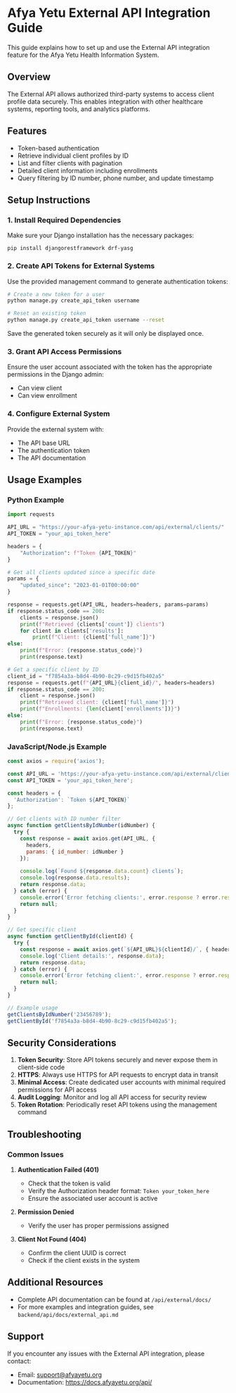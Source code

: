# Afya Yetu External API Integration Guide

This guide explains how to set up and use the External API integration feature for the Afya Yetu Health Information System.

## Overview

The External API allows authorized third-party systems to access client profile data securely. This enables integration with other healthcare systems, reporting tools, and analytics platforms.

## Features

- Token-based authentication
- Retrieve individual client profiles by ID
- List and filter clients with pagination
- Detailed client information including enrollments
- Query filtering by ID number, phone number, and update timestamp

## Setup Instructions

### 1. Install Required Dependencies

Make sure your Django installation has the necessary packages:
```
pip install djangorestframework drf-yasg
```

### 2. Create API Tokens for External Systems

Use the provided management command to generate authentication tokens:

```bash
# Create a new token for a user
python manage.py create_api_token username

# Reset an existing token
python manage.py create_api_token username --reset
```

Save the generated token securely as it will only be displayed once.

### 3. Grant API Access Permissions

Ensure the user account associated with the token has the appropriate permissions in the Django admin:
- Can view client
- Can view enrollment

### 4. Configure External System

Provide the external system with:
- The API base URL
- The authentication token
- The API documentation

## Usage Examples

### Python Example

```python
import requests

API_URL = "https://your-afya-yetu-instance.com/api/external/clients/"
API_TOKEN = "your_api_token_here"

headers = {
    "Authorization": f"Token {API_TOKEN}"
}

# Get all clients updated since a specific date
params = {
    "updated_since": "2023-01-01T00:00:00"
}

response = requests.get(API_URL, headers=headers, params=params)
if response.status_code == 200:
    clients = response.json()
    print(f"Retrieved {clients['count']} clients")
    for client in clients['results']:
        print(f"Client: {client['full_name']}")
else:
    print(f"Error: {response.status_code}")
    print(response.text)

# Get a specific client by ID
client_id = "f7854a3a-b8d4-4b90-8c29-c9d15fb402a5"
response = requests.get(f"{API_URL}{client_id}/", headers=headers)
if response.status_code == 200:
    client = response.json()
    print(f"Retrieved client: {client['full_name']}")
    print(f"Enrollments: {len(client['enrollments'])}")
else:
    print(f"Error: {response.status_code}")
    print(response.text)
```

### JavaScript/Node.js Example

```javascript
const axios = require('axios');

const API_URL = 'https://your-afya-yetu-instance.com/api/external/clients/';
const API_TOKEN = 'your_api_token_here';

const headers = {
  'Authorization': `Token ${API_TOKEN}`
};

// Get clients with ID number filter
async function getClientsByIdNumber(idNumber) {
  try {
    const response = await axios.get(API_URL, {
      headers,
      params: { id_number: idNumber }
    });
    
    console.log(`Found ${response.data.count} clients`);
    console.log(response.data.results);
    return response.data;
  } catch (error) {
    console.error('Error fetching clients:', error.response ? error.response.data : error.message);
    return null;
  }
}

// Get specific client
async function getClientById(clientId) {
  try {
    const response = await axios.get(`${API_URL}${clientId}/`, { headers });
    console.log('Client details:', response.data);
    return response.data;
  } catch (error) {
    console.error('Error fetching client:', error.response ? error.response.data : error.message);
    return null;
  }
}

// Example usage
getClientsByIdNumber('23456789');
getClientById('f7854a3a-b8d4-4b90-8c29-c9d15fb402a5');
```

## Security Considerations

1. **Token Security**: Store API tokens securely and never expose them in client-side code
2. **HTTPS**: Always use HTTPS for API requests to encrypt data in transit
3. **Minimal Access**: Create dedicated user accounts with minimal required permissions for API access
4. **Audit Logging**: Monitor and log all API access for security review
5. **Token Rotation**: Periodically reset API tokens using the management command

## Troubleshooting

### Common Issues

1. **Authentication Failed (401)**
   - Check that the token is valid
   - Verify the Authorization header format: `Token your_token_here`
   - Ensure the associated user account is active

2. **Permission Denied**
   - Verify the user has proper permissions assigned

3. **Client Not Found (404)**
   - Confirm the client UUID is correct
   - Check if the client exists in the system

## Additional Resources

- Complete API documentation can be found at `/api/external/docs/`
- For more examples and integration guides, see `backend/api/docs/external_api.md`

## Support

If you encounter any issues with the External API integration, please contact:
- Email: support@afyayetu.org
- Documentation: https://docs.afyayetu.org/api/ 